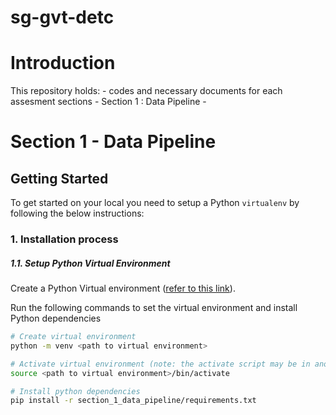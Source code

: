 # sg-gvt-detc


# Introduction 
This repository holds:
    - codes and necessary documents for each assesment sections
    - Section 1 : Data Pipeline
    - 



# Section 1 - Data Pipeline
## Getting Started
To get started on your local you need to setup a Python `virtualenv` by following the below instructions:

### 1.	Installation process

##### 1.1. Setup Python Virtual Environment
Create a Python Virtual environment ([refer to this link](https://docs.python.org/3/library/venv.html)).

Run the following commands to set the virtual environment and install Python dependencies

```bash
# Create virtual environment
python -m venv <path to virtual environment>

# Activate virtual environment (note: the activate script may be in another location within the venv)
source <path to virtual environment>/bin/activate

# Install python dependencies
pip install -r section_1_data_pipeline/requirements.txt
```
